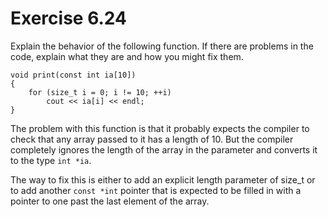 Exercise 6.24
=============

Explain the behavior of the following function. If there are problems in the code, explain what they are and how you might fix them.

    void print(const int ia[10])
    {
        for (size_t i = 0; i != 10; ++i)
            cout << ia[i] << endl;
    }

The problem with this function is that it probably expects the compiler to check that any array passed to it has a length of 10. But the compiler completely ignores the length of the array in the parameter and converts it to the type `int *ia`.

The way to fix this is either to add an explicit length parameter of size_t or to add another `const *int` pointer that is expected to be filled in with a pointer to one past the last element of the array.

